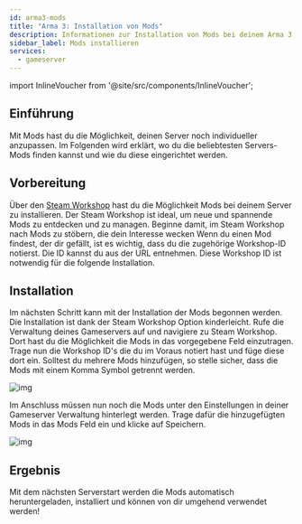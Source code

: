 ```yaml
---
id: arma3-mods
title: "Arma 3: Installation von Mods"
description: Informationen zur Installation von Mods bei deinem Arma 3 Gameserver von ZAP-Hosting - ZAP-Hosting.com Dokumentation
sidebar_label: Mods installieren
services:
  - gameserver
---
```


import InlineVoucher from '@site/src/components/InlineVoucher';

## Einführung

Mit Mods hast du die Möglichkeit, deinen Server noch individueller anzupassen. Im Folgenden wird erklärt, wo du die beliebtesten Servers-Mods finden kannst und wie du diese eingerichtet werden.

<InlineVoucher />

## Vorbereitung

Über den [Steam Workshop](https://steamcommunity.com/app/107410/workshop/) hast du die Möglichkeit Mods bei deinem Server zu installieren. Der Steam Workshop ist ideal, um neue und spannende Mods zu entdecken und zu managen. Beginne damit, im Steam Workshop nach Mods zu stöbern, die dein Interesse wecken Wenn du einen Mod findest, der dir gefällt, ist es wichtig, dass du die zugehörige Workshop-ID notierst. Die ID kannst du aus der URL entnehmen. Diese Workshop ID ist notwendig für die folgende Installation. 



## Installation

Im nächsten Schritt kann mit der Installation der Mods begonnen werden. Die Installation ist dank der Steam Workshop Option kinderleicht. Rufe die Verwaltung deines Gameservers auf und navigiere zu Steam Workshop. Dort hast du die Möglichkeit die Mods in das vorgegebene Feld einzutragen. Trage nun die Workshop ID's die du im Voraus notiert hast und füge diese dort ein. Solltest du mehrere Mods hinzufügen, so stelle sicher, dass die Mods mit einem Komma Symbol getrennt werden. 

![img](https://screensaver01.zap-hosting.com/index.php/s/WoSs87dc7RZ3pEC/preview)

Im Anschluss müssen nun noch die Mods unter den Einstellungen in deiner Gameserver Verwaltung hinterlegt werden. Trage dafür die hinzugefügten Mods in das Mods Feld ein und klicke auf Speichern. 



![img](https://screensaver01.zap-hosting.com/index.php/s/mBKesk6yFBFt35z/preview)

## Ergebnis

Mit dem nächsten Serverstart werden die Mods automatisch heruntergeladen, installiert und können von dir umgehend verwendet werden! 
